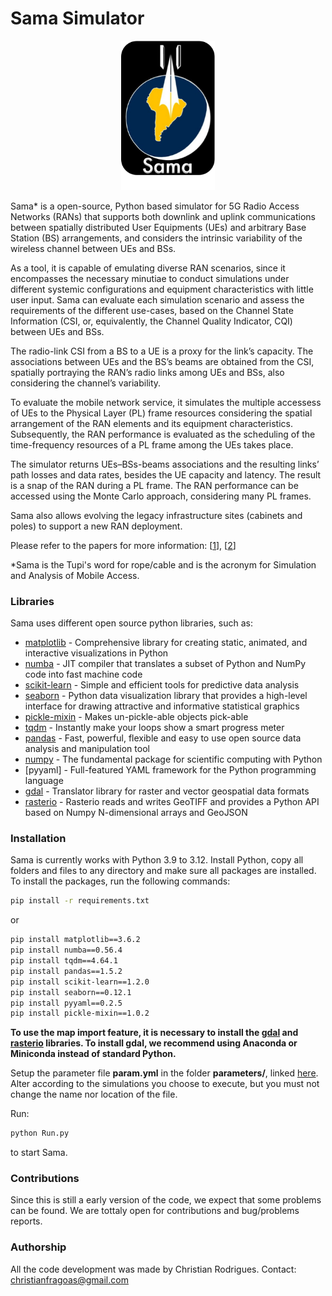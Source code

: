 # Sama Simulator

<p align="center">
<img src="util/pics/logo_sama.png" alt="logo" width="150"/>


Sama* is a open-source, Python based simulator for 5G Radio Access Networks (RANs) that supports both downlink and uplink communications between spatially distributed User Equipments (UEs) and arbitrary Base Station (BS) arrangements, and considers the intrinsic variability of the wireless channel between UEs and BSs.

As a tool, it is capable of emulating diverse RAN scenarios, since it encompasses the necessary minutiae to conduct simulations under different systemic configurations and equipment characteristics with little user input. Sama can evaluate each simulation scenario and assess the requirements of the different use-cases, based on the Channel State Information (CSI, or, equivalently, the Channel Quality Indicator, CQI) between UEs and BSs.

The radio-link CSI from a BS to a UE is a proxy for the link’s capacity. The associations between UEs and the BS’s beams are obtained from the CSI, spatially portraying the RAN’s radio links among UEs and BSs, also considering the channel’s variability.

To evaluate the mobile network service, it simulates the multiple accessess of UEs to the Physical Layer (PL) frame resources considering the spatial arrangement of the RAN elements and its equipment characteristics. Subsequently, the RAN performance is evaluated as the scheduling of the time-frequency resources of a PL frame among the UEs takes place.

The simulator returns UEs–BSs-beams associations and the resulting links’ path losses and data rates, besides the UE capacity and latency. The result is a snap of the RAN during a PL frame. The RAN performance can be accessed using the Monte Carlo approach, considering many PL frames.
 
Sama also allows evolving the legacy infrastructure sites (cabinets and poles) to support a new RAN deployment.

Please refer to the papers for more information: [[1]], [[2]]

*Sama is the Tupi's word for rope/cable and is the acronym for Simulation and Analysis of Mobile Access.

### Libraries

Sama uses different open source python libraries, such as:
* [matplotlib] - Comprehensive library for creating static, animated, and interactive visualizations in Python
* [numba] - JIT compiler that translates a subset of Python and NumPy code into fast machine code
* [scikit-learn] - Simple and efficient tools for predictive data analysis
* [seaborn] - Python data visualization library that provides a high-level interface for drawing attractive and informative statistical graphics
* [pickle-mixin] - Makes un-pickle-able objects pick-able
* [tqdm] - Instantly make your loops show a smart progress meter
* [pandas] - Fast, powerful, flexible and easy to use open source data analysis and manipulation tool
* [numpy] - The fundamental package for scientific computing with Python
* [pyyaml] - Full-featured YAML framework for the Python programming language
* [gdal] - Translator library for raster and vector geospatial data formats 
* [rasterio] - Rasterio reads and writes GeoTIFF and provides a Python API based on Numpy N-dimensional arrays and GeoJSON

### Installation

Sama is currently works with Python 3.9 to 3.12.
Install Python, copy all folders and files to any directory and make sure all packages are installed.
To install the packages, run the following commands:

```sh
pip install -r requirements.txt
```

or

```sh
pip install matplotlib==3.6.2
pip install numba==0.56.4
pip install tqdm==4.64.1
pip install pandas==1.5.2
pip install scikit-learn==1.2.0
pip install seaborn==0.12.1
pip install pyyaml==0.2.5
pip install pickle-mixin==1.0.2
```

**To use the map import feature, it is necessary to install the [gdal] and [rasterio] libraries. To install gdal, we recommend using Anaconda or Miniconda instead of standard Python.**

Setup the parameter file **param.yml** in the folder **parameters/**, linked [here]. Alter according to the simulations you choose to execute, but you must not change the name nor location of the file. 

Run:

```sh
python Run.py
```

to start Sama.

### Contributions

Since this is still a early version of the code, we expect that some problems can be found. We are tottaly open for contributions and bug/problems reports.


### Authorship

All the code development was made by Christian Rodrigues.
Contact: christianfragoas@gmail.com



[//]: # (These are reference links used in the body of this note and get stripped out when the markdown processor does its job. There is no need to format nicely because it shouldn't be seen. Thanks SO - http://stackoverflow.com/questions/4823468/store-comments-in-markdown-syntax)

[miniforge]: <https://github.com/conda-forge/miniforge>
[tqdm]: <https://github.com/tqdm/tqdm>
[pandas]: <https://pandas.pydata.org/>
[numpy]: <https://numpy.org/>
[matplotlib]: <https://matplotlib.org/>
[numba]: <https://numba.pydata.org/>
[scikit-learn]: <https://scikit-learn.org/>
[seaborn]: <https://seaborn.pydata.org/>
[pickle-mixin]: <https://pypi.org/project/pickle-mixin/>
[gdal]: <https://gdal.org/>
[rasterio]: <https://github.com/rasterio/rasterio>

[here]: <https://github.com/cfragoas/CelDep_Optimizator/blob/main/parameters/param.yml>
[1]: <http://dx.doi.org/10.14209/sbrt.2022.1570814168>
[2]: <>


[//]: # (# CelDep_Optimizator)

[//]: # (usando miniforge como auxílio)
[//]: # (https://github.com/conda-forge/miniforge)
